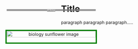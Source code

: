 <html>
     <head>
          <meta charset = "utf-8">
          <style>
               .courseLabel {
                    position: relative;
                    top: -100px;
                    font-size: 5;
                    background-color: rgba(128, 128, 128, 0.801);
                    color: white;
               }
               .img_and_label {
                    border: 4px solid green;
                    position: absolute;
                    text-align: center;
                    width: 30%;
                    top: 40px;
                    padding: 0px;
                    margin: 0px 0px 0px 0px;
<!--                     position: absolute;
                    top: 175px;
                    left: 5%; -->
               }
               .coursePic {
                    position: relative;
                    width:100%;
                    margin: 0px 0px 0px 0px;
                    padding: 0px;
               }
          </style>
     </head>
     <body>
          <h1>Title</h1>
          <p>paragraph paragraph paragraph.....</p>
          <div id="biology" class="img_and_label">
               <a target="-blank" href="biology.html">
                    <img src="https://user-images.githubusercontent.com/63515930/79056396-2afb4a80-7c24-11ea-9b60-e09ca904730d.jpg" alt="biology sunflower image" id="bioPic" class="coursePic"/>
                    <h2 class="courseLabel">AP Biology</h2>
               </a>
          </div>
          <p><br><br><br><br><br><br><br><br><br><br><br><br><br><br><br><br><br><br><br><br><br><br><br><br><br><br><br><br></p>
     </body>
</html>
